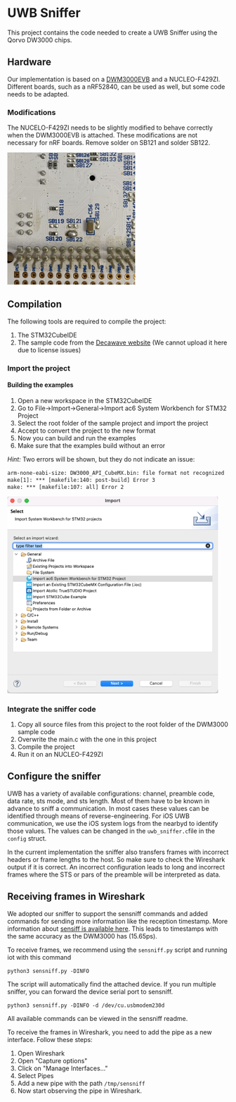# UWB Sniffer 

This project contains the code needed to create a UWB Sniffer using the Qorvo DW3000 chips. 

## Hardware 
Our implementation is based on a [DWM3000EVB](https://www.decawave.com/product/dwm3000evb/) and a NUCLEO-F429ZI. Different boards, such as a nRF52840, can be used as well, but some code needs to be adapted. 

### Modifications 
The NUCELO-F429ZI needs to be slightly modified to behave correctly when the DWM3000EVB is attached. These modifications are not necessary for nRF boards. 
Remove solder on SB121 and solder SB122. 

<img src="images/NUCLEO-solder.jpg" height="300px">

## Compilation 
The following tools are required to compile the project: 

1. The STM32CubeIDE 
2. The sample code from the [Decawave website](https://www.decawave.com/wp-content/uploads/2022/03/DW3xxx_XR6.0C_24Feb2022.zip) (We cannot upload it here due to license issues)

### Import the project 
#### Building the examples 
1. Open a new workspace in the STM32CubeIDE
2. Go to File->Import->General->Import ac6 System Workbench for STM32 Project
3. Select the root folder of the sample project and import the project 
4. Accept to convert the project to the new format 
5. Now you can build and run the examples 
6. Make sure that the examples build without an error 

*Hint:* Two errors will be shown, but they do not indicate an issue: 
```log
arm-none-eabi-size: DW3000_API_CubeMX.bin: file format not recognized
make[1]: *** [makefile:140: post-build] Error 3
make: *** [makefile:107: all] Error 2
```

<img src="./images/import_screenshot.png" width=480px>

### Integrate the sniffer code 
1. Copy all source files from this project to the root folder of the DWM3000 sample code 
2. Overwrite the main.c with the one in this project 
3. Compile the project 
4. Run it on an NUCLEO-F429ZI 

## Configure the sniffer 
UWB has a variety of available configurations: channel, preamble code, data rate, sts mode, and sts length. 
Most of them have to be known in advance to sniff a communication. In most cases these values can be identified through means of reverse-engineering. For iOS UWB communication, we use the iOS system logs from the nearbyd to identify those values. 
The values can be changed in the `uwb_sniffer.c`file in the `config` struct. 

In the current implementation the sniffer also transfers frames with incorrect headers or frame lengths to the host. So make sure to check the Wireshark output if it is correct. An incorrect configuration leads to long and incorrect frames where the STS or pars of the preamble will be interpreted as data. 

## Receiving frames in Wireshark 
We adopted our sniffer to support the sensniff commands and added commands for sending more information like the reception timestamp. 
More information about [sensiff is available here](https://github.com/g-oikonomou/sensniff).
This leads to timestamps with the same accuracy as the DWM3000 has (15.65ps). 

To receive frames, we recommend using the `sensniff.py` script and running iot with this command
```
python3 sensniff.py -DINFO 
```

The script will automatically find the attached device. If you run multiple sniffer, you can forward the device serial port to sensniff. 
```
python3 sensniff.py -DINFO -d /dev/cu.usbmodem230d 
```

All available commands can be viewed in the sensniff readme. 


To receive the frames in Wireshark, you need to add the pipe as a new interface. 
Follow these steps: 

1. Open Wireshark
2. Open "Capture options"
3. Click on "Manage Interfaces..." 
4. Select Pipes 
5. Add a new pipe with the path `/tmp/sensniff`
6. Now start observing the pipe in Wireshark. 

